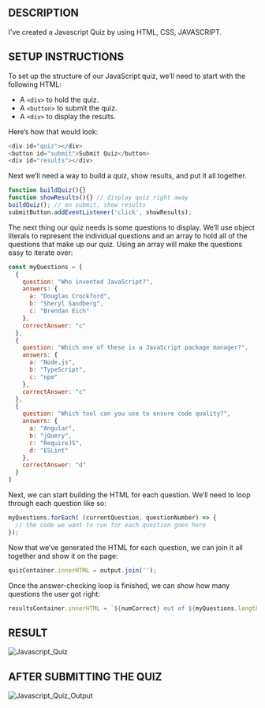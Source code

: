 ## DESCRIPTION

I've created a Javascript Quiz by using HTML, CSS, JAVASCRIPT.

## SETUP INSTRUCTIONS

To set up the structure of our JavaScript quiz, we’ll need to start with the following HTML:
* A `<div>` to hold the quiz.
* A `<button>` to submit the quiz.
* A `<div>` to display the results.

Here’s how that would look:

```js
<div id="quiz"></div>
<button id="submit">Submit Quiz</button>
<div id="results"></div>
```

Next we’ll need a way to build a quiz, show results, and put it all together.

```js
function buildQuiz(){}
function showResults(){} // display quiz right away
buildQuiz(); // on submit, show results
submitButton.addEventListener('click', showResults);
```

The next thing our quiz needs is some questions to display. We’ll use object literals to represent the individual questions and an array to hold all of the questions that make up our quiz. Using an array will make the questions easy to iterate over:

```js
const myQuestions = [
  {
    question: "Who invented JavaScript?",
    answers: {
      a: "Douglas Crockford",
      b: "Sheryl Sandberg",
      c: "Brendan Eich"
    },
    correctAnswer: "c"
  },
  {
    question: "Which one of these is a JavaScript package manager?",
    answers: {
      a: "Node.js",
      b: "TypeScript",
      c: "npm"
    },
    correctAnswer: "c"
  },
  {
    question: "Which tool can you use to ensure code quality?",
    answers: {
      a: "Angular",
      b: "jQuery",
      c: "RequireJS",
      d: "ESLint"
    },
    correctAnswer: "d"
  }
]
```

Next, we can start building the HTML for each question. We’ll need to loop through each question like so:

```js
myQuestions.forEach( (currentQuestion, questionNumber) => {
  // the code we want to run for each question goes here
});
```
Now that we’ve generated the HTML for each question, we can join it all together and show it on the page:

```js
quizContainer.innerHTML = output.join('');
```

Once the answer-checking loop is finished, we can show how many questions the user got right:

```js
resultsContainer.innerHTML = `${numCorrect} out of ${myQuestions.length}`;
```

## RESULT

![Javascript_Quiz](https://user-images.githubusercontent.com/52233275/138302216-72815845-9245-4aa9-8194-845f6fa9b35c.png)

## AFTER SUBMITTING THE QUIZ

![Javascript_Quiz_Output](https://user-images.githubusercontent.com/52233275/138302249-789bc50d-826b-4a55-84a8-77a91d1d3be1.png)
